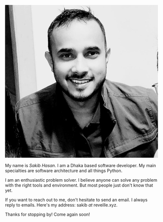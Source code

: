 <!-- title: About -->
<!-- render: yes -->
<!-- fixed_page: yes -->
<!-- draft: no -->

<img class="roundphoto" src="/static/assets/images/sakib.jpg">

My name is _Sakib Hasan_. I am a Dhaka based software developer. My main specialties are software architecture and all things Python.

I am an enthusiastic problem solver. I believe anyone can solve any problem with the right tools and environment. But most people just don't know that yet.

If you want to reach out to me, don't hesitate to send an email. I always reply to emails. Here's my address: sakib _at_ reveille.xyz.

Thanks for stopping by! Come again soon!
